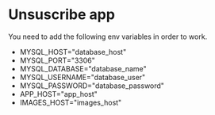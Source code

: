 # Unsuscribe app

You need to add the following env variables in order to work.

- MYSQL_HOST="database_host"
- MYSQL_PORT="3306"
- MYSQL_DATABASE="database_name"
- MYSQL_USERNAME="database_user"
- MYSQL_PASSWORD="database_password"
- APP_HOST="app_host"
- IMAGES_HOST="images_host"